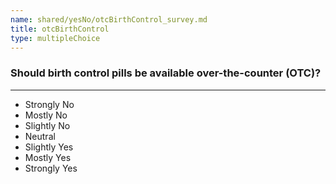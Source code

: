 ```yaml
---
name: shared/yesNo/otcBirthControl_survey.md
title: otcBirthControl
type: multipleChoice
---
```


### Should birth control pills be available over-the-counter (OTC)?

---

- Strongly No
- Mostly No
- Slightly No
- Neutral
- Slightly Yes
- Mostly Yes
- Strongly Yes

